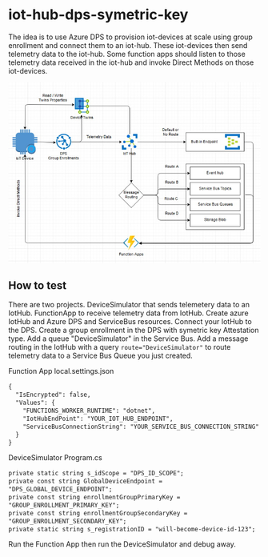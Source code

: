 # iot-hub-dps-symetric-key
The idea is to use Azure DPS to provision iot-devices at scale using group enrollment and connect them to an iot-hub. These iot-devices then send telemetry data to the iot-hub. Some function apps should listen to those telemetry data received in the iot-hub and invoke Direct Methods on those iot-devices.

<img src="iot-hub-dps.jpg" />

## How to test
There are two projects. DeviceSimulator that sends telemetery data to an IotHub. FunctionApp to receive telemetry data from IotHub. Create azure IotHub and Azure DPS and ServiceBus resources. Connect your IotHub to the DPS. Create a group enrollment in the DPS with symetric key Attestation type. Add a queue "DeviceSimulator" in the Service Bus. Add a message routing in the IotHub with a query ``` route="DeviceSimulator" ``` to route telemetry data to a Service Bus Queue you just created.


Function App local.settings.json
```
{
  "IsEncrypted": false,
  "Values": {
    "FUNCTIONS_WORKER_RUNTIME": "dotnet",
    "IotHubEndPoint": "YOUR_IOT_HUB_ENDPOINT",
    "ServiceBusConnectionString": "YOUR_SERVICE_BUS_CONNECTION_STRING"
  }
}
```

DeviceSimulator Program.cs
```
private static string s_idScope = "DPS_ID_SCOPE";
private const string GlobalDeviceEndpoint = "DPS_GLOBAL_DEVICE_ENDPOINT";
private const string enrollmentGroupPrimaryKey = "GROUP_ENROLLMENT_PRIMARY_KEY";
private const string enrollmentGroupSecondaryKey = "GROUP_ENROLLMENT_SECONDARY_KEY";
private static string s_registrationID = "will-become-device-id-123";
```

Run the Function App then run the DeviceSimulator and debug away.
